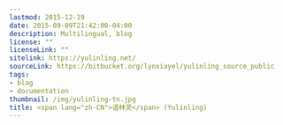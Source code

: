 ```yaml
---
lastmod: 2015-12-19
date: 2015-09-09T21:42:00-04:00
description: Multilingual, blog
license: ""
licenseLink: ""
sitelink: https://yulinling.net/
sourceLink: https://bitbucket.org/lynxiayel/yulinling_source_public
tags:
- blog
- documentation
thumbnail: /img/yulinling-tn.jpg
title: <span lang="zh-CN">语林灵</span> (Yulinling)
---
```

